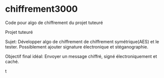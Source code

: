 # chiffrement3000
Code pour algo de chiffrement du projet tuteuré



Projet tuteuré



Sujet:
Développer algo de chiffrement de chiffrement symétrique(AES) et le tester.
Possiblement ajouter signature électronique et stéganographie.

Objectif final idéal:
Envoyer un message chiffré, signé électroniquement et caché.


t
